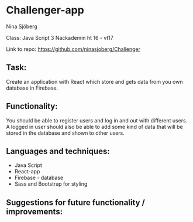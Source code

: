 # Challenger-app

Nina Sjöberg

Class: Java Script 3
Nackademin ht 16 - vt17

Link to repo: https://github.com/ninasjoberg/Challenger


## Task:

Create an application with React which store and gets data from you own database in Firebase. 

## Functionality:

You should be able to register users and log in and out with different users. A logged in user should also be able to add some kind of data that will be stored in the database and shown to other users. 


## Languages and techniques:

- Java Script
- React-app
- Firebase - database
- Sass and Bootstrap for styling


## Suggestions for future functionality / improvements:
